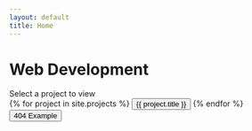```yaml
---
layout: default
title: Home
---
```


<div class="container">
  <link rel="stylesheet" href="{{ site.baseurl }}/assets/css/index.css" />
  <h1 class="title text-center">Web Development</h1>
  <span class="subtitle text-center">Select a project to view</span>
  <div class="nav-panel">
    {% for project in site.projects %}
    <button
      class="nav-panel-btn"
      onclick="window.location.href='{{ site.baseurl }}{{ project.url }}'"
    >
      {{ project.title }}
    </button>
    {% endfor %}
    <button
      class="nav-panel-btn"
      onclick="window.location.href='{{ site.baseurl }}{{ project.url }}/404';"
    >
      404 Example
    </button>
  </div>
</div>
